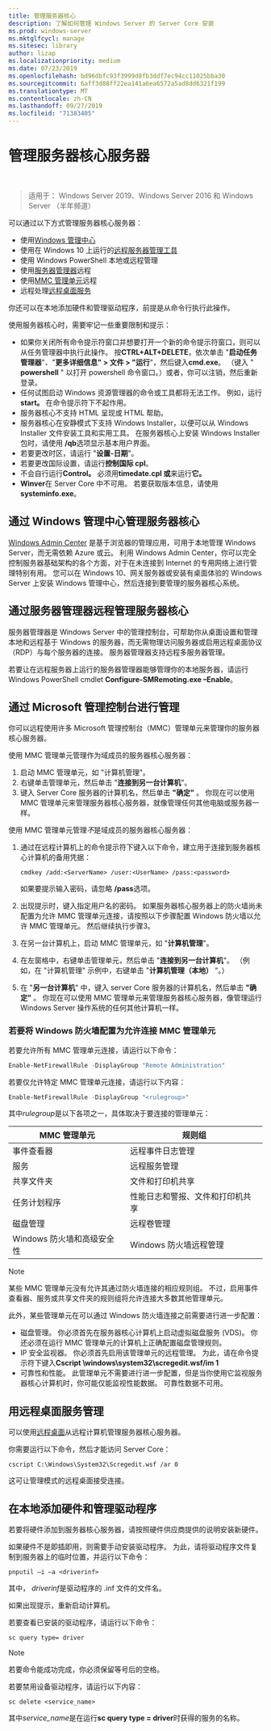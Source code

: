 ```yaml
---
title: 管理服务器核心
description: 了解如何管理 Windows Server 的 Server Core 安装
ms.prod: windows-server
ms.mktglfcycl: manage
ms.sitesec: library
author: lizap
ms.localizationpriority: medium
ms.date: 07/23/2019
ms.openlocfilehash: bd96dbfc93f3999d8fb3ddf7ec94cc11025bba30
ms.sourcegitcommit: 6aff3d88ff22ea141a6ea6572a5ad8dd6321f199
ms.translationtype: MT
ms.contentlocale: zh-CN
ms.lasthandoff: 09/27/2019
ms.locfileid: "71383405"
---
```

# <a name="manage-a-server-core-server"></a>管理服务器核心服务器
 
> 适用于： Windows Server 2019、Windows Server 2016 和 Windows Server （半年频道）

可以通过以下方式管理服务器核心服务器：
- 使用[Windows 管理中心](../../manage/windows-admin-center/overview.md)
- 使用在 Windows 10 上运行的[远程服务器管理工具](../../remote/remote-server-administration-tools.md)
- 使用 Windows PowerShell 本地或远程管理
- 使用[服务器管理器](../server-manager/server-manager.md)远程
- 使用[MMC 管理单元](#managing-with-microsoft-management-console)远程
- 远程处理[远程桌面服务](#managing-with-remote-desktop-services)

你还可以在本地添加硬件和管理驱动程序，前提是从命令行执行此操作。

使用服务器核心时，需要牢记一些重要限制和提示：

- 如果你关闭所有命令提示符窗口并想要打开一个新的命令提示符窗口，则可以从任务管理器中执行此操作。 按**CTRL\+ALT\+DELETE**，依次单击 "**启动任务管理器**"、"**更多详细信息" > 文件 > "运行**"，然后键入**cmd.exe**。 （键入 " **powershell** " 以打开 powershell 命令窗口。）或者，你可以注销，然后重新登录。
- 任何试图启动 Windows 资源管理器的命令或工具都将无法工作。 例如，运行**start。** 在命令提示符下不起作用。
- 服务器核心不支持 HTML 呈现或 HTML 帮助。
- 服务器核心在安静模式下支持 Windows Installer，以便可以从 Windows Installer 文件安装工具和实用工具。 在服务器核心上安装 Windows Installer 包时，请使用 **/qb**选项显示基本用户界面。
- 若要更改时区，请运行 "**设置-日期**"。
- 若要更改国际设置，请运行**控制国际 cpl**。
- 不会自行运行**Control。** 必须用**timedate.cpl 或**来运行**它。**
- **Winver**在 Server Core 中不可用。 若要获取版本信息，请使用**systeminfo.exe**。

## <a name="managing-server-core-with-windows-admin-center"></a>通过 Windows 管理中心管理服务器核心
[Windows Admin Center](../../manage/windows-admin-center/overview.md) 是基于浏览器的管理应用，可用于本地管理 Windows Server，而无需依赖 Azure 或云。 利用 Windows Admin Center，你可以完全控制服务器基础架构的各个方面，对于在未连接到 Internet 的专用网络上进行管理特别有用。 您可以在 Windows 10、网关服务器或安装有桌面体验的 Windows Server 上安装 Windows 管理中心，然后连接到要管理的服务器核心系统。

## <a name="managing-server-core-remotely-with-server-manager"></a>通过服务器管理器远程管理服务器核心

服务器管理器是 Windows Server 中的管理控制台，可帮助你从桌面设置和管理本地和远程基于 Windows 的服务器，而无需物理访问服务器或启用远程桌面协议（RDP）与每个服务器的连接。 服务器管理器支持远程多服务器管理。

若要让在远程服务器上运行的服务器管理器能够管理你的本地服务器，请运行 Windows PowerShell cmdlet **Configure-SMRemoting.exe –Enable**。

## <a name="managing-with-microsoft-management-console"></a>通过 Microsoft 管理控制台进行管理

你可以远程使用许多 Microsoft 管理控制台（MMC）管理单元来管理你的服务器核心服务器。

使用 MMC 管理单元管理作为域成员的服务器核心服务器： 

1. 启动 MMC 管理单元，如 "计算机管理"。
2. 右键单击管理单元，然后单击 "**连接到另一台计算机**"。
2. 键入 Server Core 服务器的计算机名，然后单击 **"确定"** 。 你现在可以使用 MMC 管理单元来管理服务器核心服务器，就像管理任何其他电脑或服务器一样。

使用 MMC 管理单元管理*不*是域成员的服务器核心服务器： 

1. 通过在远程计算机上的命令提示符下键入以下命令，建立用于连接到服务器核心计算机的备用凭据：

   ```
   cmdkey /add:<ServerName> /user:<UserName> /pass:<password>
   ```

   如果要提示输入密码，请忽略 **/pass**选项。

2. 出现提示时，键入指定用户名的密码。
   如果服务器核心服务器上的防火墙尚未配置为允许 MMC 管理单元连接，请按照以下步骤配置 Windows 防火墙以允许 MMC 管理单元。 然后继续执行步骤3。
3. 在另一台计算机上，启动 MMC 管理单元，如 "**计算机管理**"。
4. 在左窗格中，右键单击管理单元，然后单击 "**连接到另一台计算机**"。 （例如，在 "计算机管理" 示例中，右键单击 "**计算机管理（本地）** "。）
5. 在 "**另一台计算机**" 中，键入 server Core 服务器的计算机名，然后单击 **"确定"** 。 你现在可以使用 MMC 管理单元来管理服务器核心服务器，像管理运行 Windows Server 操作系统的任何其他计算机一样。

### <a name="to-configure-windows-firewall-to-allow-mmc-snap-ins-to-connect"></a>若要将 Windows 防火墙配置为允许连接 MMC 管理单元
若要允许所有 MMC 管理单元连接，请运行以下命令：

```PowerShell
Enable-NetFirewallRule -DisplayGroup "Remote Administration"
```

若要仅允许特定 MMC 管理单元连接，请运行以下内容：

```PowerShell
Enable-NetFirewallRule -DisplayGroup "<rulegroup>"
```

其中*rulegroup*是以下各项之一，具体取决于要连接的管理单元：

| MMC 管理单元                            | 规则组                                            |
| ---------------------------------------- | ------------------------------------------------------- |
| 事件查看器                           | 远程事件日志管理                           |
| 服务                               | 远程服务管理                             |
| 共享文件夹                         | 文件和打印机共享                              |
| 任务计划程序                         | 性能日志和警报、文件和打印机共享 |
| 磁盘管理                        | 远程卷管理                              |
| Windows 防火墙和高级安全性 | Windows 防火墙远程管理                    |


> [!NOTE] 
> 某些 MMC 管理单元没有允许其通过防火墙连接的相应规则组。 不过，启用事件查看器、服务或共享文件夹的规则组将允许连接大多数其他管理单元。 
>
> 此外，某些管理单元在可以通过 Windows 防火墙连接之前需要进行进一步配置：
>
> - 磁盘管理。 你必须首先在服务器核心计算机上启动虚拟磁盘服务 (VDS)。 你还必须在运行 MMC 管理单元的计算机上正确配置磁盘管理规则。
> - IP 安全监视器。 你必须首先启用该管理单元的远程管理。 为此，请在命令提示符下键入**Cscript \windows\system32\scregedit.wsf/im 1**
> - 可靠性和性能。 此管理单元不需要进行进一步配置，但是当你使用它监视服务器核心计算机时，你可能仅能监视性能数据。 可靠性数据不可用。

## <a name="managing-with-remote-desktop-services"></a>用远程桌面服务管理

可以使用[远程桌面](../../remote/remote-desktop-services/welcome-to-rds.md)从远程计算机管理服务器核心服务器。

你需要运行以下命令，然后才能访问 Server Core： 

```
cscript C:\Windows\System32\Scregedit.wsf /ar 0
```

这可让管理模式的远程桌面接受连接。

## <a name="add-hardware-and-manage-drivers-locally"></a>在本地添加硬件和管理驱动程序

若要将硬件添加到服务器核心服务器，请按照硬件供应商提供的说明安装新硬件。 

如果硬件不是即插即用，则需要手动安装驱动程序。 为此，请将驱动程序文件复制到服务器上的临时位置，并运行以下命令：

```
pnputil –i –a <driverinf>
```

其中， *driverinf*是驱动程序的 .inf 文件的文件名。

如果出现提示，重新启动计算机。

若要查看已安装的驱动程序，请运行以下命令： 

```
sc query type= driver
```

> [!NOTE] 
> 若要命令能成功完成，你必须保留等号后的空格。

若要禁用设备驱动程序，请运行以下内容：

```
sc delete <service_name>
```

其中*service_name*是在运行**sc query type = driver**时获得的服务的名称。